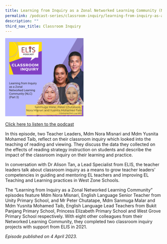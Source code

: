 ```yaml
---
title: Learning from Inquiry as a Zonal Networked Learning Community (NLC) (Part 3)
permalink: /podcast-series/classroom-inquiry/learning-from-inquiry-as-a-zonal-nlc-part3/
description: ""
third_nav_title: Classroom Inquiry
---
```

<img src="/images/podcast%20ci7.png" style="width:50%">

<a href="https://open.spotify.com/episode/74yEUrYNWnMs732WuUgPis?si=6N2IlJM3R5uPO-vPA0iEww">Click here to listen to the podcast</a>

In this episode, two Teacher Leaders, Mdm Nora Misnari and Mdm Yusnita Mohamed Taib, reflect on their classroom inquiry which looked into the teaching of reading and viewing. They discuss the data they collected on the effects of reading strategy instruction on students and describe the impact of the classroom inquiry on their learning and practice.

In conversation with Dr Alison Tan, a Lead Specialist from ELIS, the teacher leaders talk about classroom inquiry as a means to grow teacher leaders’ competencies in guiding and mentoring EL teachers and improving EL Teaching and Learning practices in West Zone Schools.

The “Learning from Inquiry as a Zonal Networked Learning Community” episodes feature Mdm Nora Misnari, English Language Senior Teacher from Unity Primary School, and Mr Peter Chutatape, Mdm Sanmuga Malar and Mdm Yusnita Mohamed Taib, English Language Lead Teachers from Bukit Panjang Primary School, Princess Elizabeth Primary School and West Grove Primary School respectively. With eight other colleagues from their Networked Learning Community, they completed two classroom inquiry projects with support from ELIS in 2021.

*Episode published on 4 April 2023.*